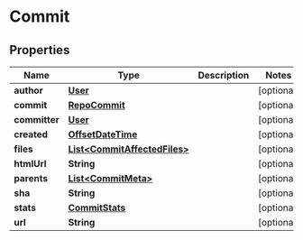# Commit

## Properties
Name | Type | Description | Notes
------------ | ------------- | ------------- | -------------
**author** | [**User**](User.md) |  |  [optional]
**commit** | [**RepoCommit**](RepoCommit.md) |  |  [optional]
**committer** | [**User**](User.md) |  |  [optional]
**created** | [**OffsetDateTime**](OffsetDateTime.md) |  |  [optional]
**files** | [**List&lt;CommitAffectedFiles&gt;**](CommitAffectedFiles.md) |  |  [optional]
**htmlUrl** | **String** |  |  [optional]
**parents** | [**List&lt;CommitMeta&gt;**](CommitMeta.md) |  |  [optional]
**sha** | **String** |  |  [optional]
**stats** | [**CommitStats**](CommitStats.md) |  |  [optional]
**url** | **String** |  |  [optional]
